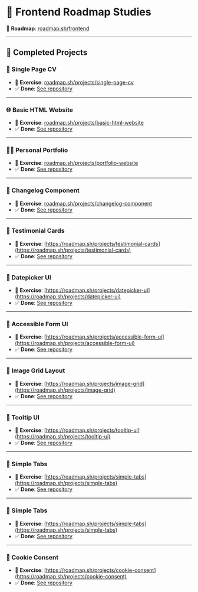 # 🧭 Frontend Roadmap Studies

📌 **Roadmap**: [roadmap.sh/frontend](https://roadmap.sh/frontend)  

---

## 📂 Completed Projects

### 📄 Single Page CV
- 🔗 **Exercise**: [roadmap.sh/projects/single-page-cv](https://roadmap.sh/projects/single-page-cv)
- ✅ **Done**: [See repository](https://github.com/javela09/Frontend_Roadmap_Studies/tree/main/01_Single-Page_CV)

---

### 🌐 Basic HTML Website
- 🔗 **Exercise**: [roadmap.sh/projects/basic-html-website](https://roadmap.sh/projects/basic-html-website)
- ✅ **Done**: [See repository](https://github.com/javela09/Frontend_Roadmap_Studies/tree/main/02_Basic_HTML_Website)

---

### 🧑‍💻 Personal Portfolio
- 🔗 **Exercise**: [roadmap.sh/projects/portfolio-website](https://roadmap.sh/projects/portfolio-website)
- ✅ **Done**: [See repository](https://github.com/javela09/Frontend_Roadmap_Studies/tree/main/03_Personal_Portfolio)

---

### 📝 Changelog Component
- 🔗 **Exercise**: [roadmap.sh/projects/changelog-component](https://roadmap.sh/projects/changelog-component)
- ✅ **Done**: [See repository](https://github.com/javela09/Frontend_Roadmap_Studies/tree/main/04_Changelog_Component)

---

### 📝 Testimonial Cards
- 🔗 **Exercise**: [https://roadmap.sh/projects/testimonial-cards](https://roadmap.sh/projects/testimonial-cards)
- ✅ **Done**: [See repository](https://github.com/javela09/Frontend_Roadmap_Studies/tree/main/05_Testimonial_Cards)

---

### 📝 Datepicker UI
- 🔗 **Exercise**: [https://roadmap.sh/projects/datepicker-ui](https://roadmap.sh/projects/datepicker-ui)
- ✅ **Done**: [See repository](https://github.com/javela09/Frontend_Roadmap_Studies/tree/main/06_Datepicker_UI)

---

### 📝 Accessible Form UI
- 🔗 **Exercise**: [https://roadmap.sh/projects/accessible-form-ui](https://roadmap.sh/projects/accessible-form-ui)
- ✅ **Done**: [See repository](https://github.com/javela09/Frontend_Roadmap_Studies/tree/main/07_Accessible_Form_UI)

---

### 📝 Image Grid Layout
- 🔗 **Exercise**: [https://roadmap.sh/projects/image-grid](https://roadmap.sh/projects/image-grid)
- ✅ **Done**: [See repository](https://github.com/javela09/Frontend_Roadmap_Studies/tree/main/08_Image_Grid_Layout)

---

### 📝 Tooltip UI
- 🔗 **Exercise**: [https://roadmap.sh/projects/tooltip-ui](https://roadmap.sh/projects/tooltip-ui)
- ✅ **Done**: [See repository](https://github.com/javela09/Frontend_Roadmap_Studies/tree/main/09_Tooltip_UI)

---

### 📝 Simple Tabs
- 🔗 **Exercise**: [https://roadmap.sh/projects/simple-tabs](https://roadmap.sh/projects/simple-tabs)
- ✅ **Done**: [See repository](https://github.com/javela09/Frontend_Roadmap_Studies/tree/main/10_Simple_Tabs)

---

### 📝 Simple Tabs
- 🔗 **Exercise**: [https://roadmap.sh/projects/simple-tabs](https://roadmap.sh/projects/simple-tabs)
- ✅ **Done**: [See repository](https://github.com/javela09/Frontend_Roadmap_Studies/tree/main/10_Simple_Tabs)

---

### 📝 Cookie Consent
- 🔗 **Exercise**: [https://roadmap.sh/projects/cookie-consent](https://roadmap.sh/projects/cookie-consent)
- ✅ **Done**: [See repository](https://github.com/javela09/Frontend_Roadmap_Studies/tree/main/11_Cookie_Consent)
